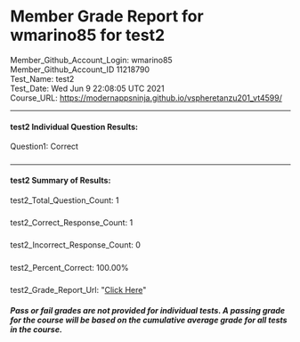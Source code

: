 # Member Grade Report for wmarino85 for test2  
   
Member_Github_Account_Login: wmarino85  
Member_Github_Account_ID 11218790  
Test_Name: test2  
Test_Date: Wed Jun  9 22:08:05 UTC 2021  
Course_URL: https://modernappsninja.github.io/vspheretanzu201_vt4599/  
   
---  
#### test2 Individual Question Results:  
Question1: Correct  
#####  
---  
#### test2 Summary of Results:  
test2_Total_Question_Count: 1  
#####  
test2_Correct_Response_Count: 1  
#####  
test2_Incorrect_Response_Count: 0  
#####  
test2_Percent_Correct: 100.00%  
#####  
test2_Grade_Report_Url: "[Click Here](https://github.com/modernappsninjas/wmarino85/blob/main/static/userdata/courses/vspheretanzu201_vt4599/grade_report.pr245.test2.md)"
##### Pass or fail grades are not provided for individual tests. A passing grade for the course will be based on the cumulative average grade for all tests in the course.  
